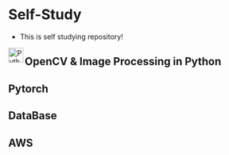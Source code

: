 # Self-Study
- This is self studying repository!
<img align="left" alt="Python" width="30px" src="https://img.icons8.com/color/48/000000/python.png" />

## OpenCV & Image Processing in Python

## Pytorch

## DataBase

## AWS
